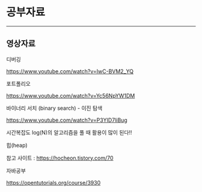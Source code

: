 # 공부자료

----



## 영상자료



디버깅

https://www.youtube.com/watch?v=IwC-BVM2_YQ



포트폴리오

https://www.youtube.com/watch?v=Yc56NpYW1DM



바이너리 서치 (binary search) - 이진 탐색

https://www.youtube.com/watch?v=P3YID7liBug

시간복잡도 log(N)의 알고리즘을 풀 때 활용이 많이 된다!!



힙(heap)

참고 사이트 : https://hocheon.tistory.com/70



자바공부

https://opentutorials.org/course/3930